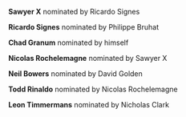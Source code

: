 
**Sawyer X** nominated by Ricardo Signes

**Ricardo Signes** nominated by Philippe Bruhat

**Chad Granum** nominated by himself

**Nicolas Rochelemagne** nominated by Sawyer X

**Neil Bowers** nominated by David Golden

**Todd Rinaldo** nominated by Nicolas Rochelemagne

**Leon Timmermans** nominated by Nicholas Clark
